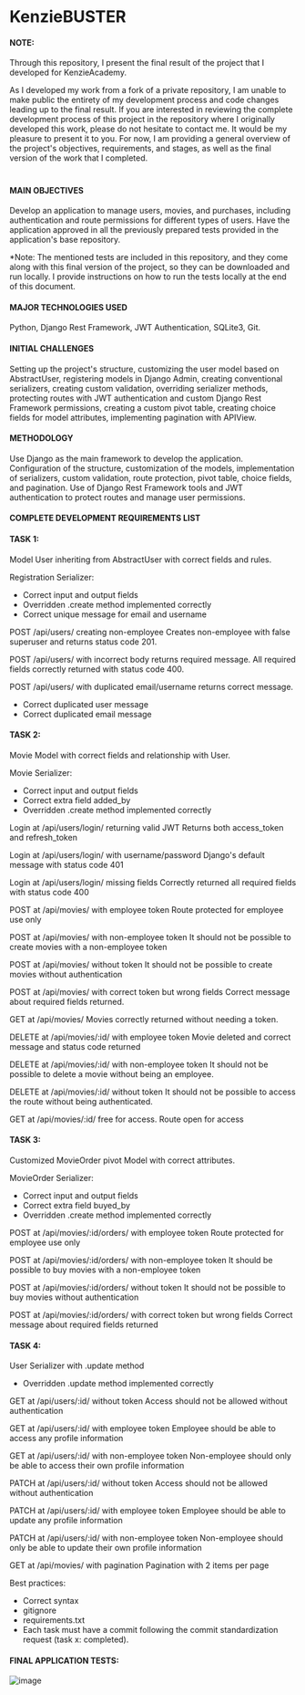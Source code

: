 # KenzieBUSTER

<h4>NOTE:</h4>

Through this repository, I present the final result of the project that I developed for KenzieAcademy.

As I developed my work from a fork of a private repository, I am unable to make public the entirety of my development process and code changes leading up to the final result. If you are interested in reviewing the complete development process of this project in the repository where I originally developed this work, please do not hesitate to contact me. It would be my pleasure to present it to you. For now, I am providing a general overview of the project's objectives, requirements, and stages, as well as the final version of the work that I completed.
#

<h4>MAIN OBJECTIVES</h4>

Develop an application to manage users, movies, and purchases, including authentication and route permissions for different types of users.
Have the application approved in all the previously prepared tests provided in the application's base repository.

*Note: The mentioned tests are included in this repository, and they come along with this final version of the project, so they can be downloaded and run locally. I provide instructions on how to run the tests locally at the end of this document.

<h4>MAJOR TECHNOLOGIES USED</h4>
Python, Django Rest Framework, JWT Authentication, SQLite3, Git.

<h4>INITIAL CHALLENGES</h4>
Setting up the project's structure, customizing the user model based on AbstractUser, registering models in Django Admin, creating conventional serializers, creating custom validation, overriding serializer methods, protecting routes with JWT authentication and custom Django Rest Framework permissions, creating a custom pivot table, creating choice fields for model attributes, implementing pagination with APIView.

<h4>METHODOLOGY</h4>
Use Django as the main framework to develop the application. Configuration of the structure, customization of the models, implementation of serializers, custom validation, route protection, pivot table, choice fields, and pagination. Use of Django Rest Framework tools and JWT authentication to protect routes and manage user permissions.


<h4>COMPLETE DEVELOPMENT REQUIREMENTS LIST</h4>

<h4>TASK 1:</h4>

Model User inheriting from AbstractUser with correct fields and rules.

Registration Serializer:
- Correct input and output fields
- Overridden .create method implemented correctly
- Correct unique message for email and username

POST /api/users/ creating non-employee
Creates non-employee with false superuser and returns status code 201.

POST /api/users/ with incorrect body returns required message.
All required fields correctly returned with status code 400.

POST /api/users/ with duplicated email/username returns correct message.
- Correct duplicated user message
- Correct duplicated email message


<h4>TASK 2:</h4>

Movie Model with correct fields and relationship with User.

Movie Serializer:
- Correct input and output fields
- Correct extra field added_by
- Overridden .create method implemented correctly

Login at /api/users/login/ returning valid JWT
Returns both access_token and refresh_token

Login at /api/users/login/ with username/password
Django's default message with status code 401

Login at /api/users/login/ missing fields
Correctly returned all required fields with status code 400

POST at /api/movies/ with employee token
Route protected for employee use only

POST at /api/movies/ with non-employee token
It should not be possible to create movies with a non-employee token

POST at /api/movies/ without token
It should not be possible to create movies without authentication

POST at /api/movies/ with correct token but wrong fields
Correct message about required fields returned.

GET at /api/movies/
Movies correctly returned without needing a token.

DELETE at /api/movies/:id/ with employee token
Movie deleted and correct message and status code returned

DELETE at /api/movies/:id/ with non-employee token
It should not be possible to delete a movie without being an employee.

DELETE at /api/movies/:id/ without token
It should not be possible to access the route without being authenticated.

GET at /api/movies/:id/ free for access.
Route open for access


<h4>TASK 3:</h4>

Customized MovieOrder pivot Model with correct attributes.

MovieOrder Serializer:
- Correct input and output fields
- Correct extra field buyed_by
- Overridden .create method implemented correctly

POST at /api/movies/:id/orders/ with employee token
Route protected for employee use only

POST at /api/movies/:id/orders/ with non-employee token
It should be possible to buy movies with a non-employee token

POST at /api/movies/:id/orders/ without token
It should not be possible to buy movies without authentication

POST at /api/movies/:id/orders/ with correct token but wrong fields
Correct message about required fields returned


<h4>TASK 4:</h4>

User Serializer with .update method
- Overridden .update method implemented correctly

GET at /api/users/:id/ without token
Access should not be allowed without authentication

GET at /api/users/:id/ with employee token
Employee should be able to access any profile information

GET at /api/users/:id/ with non-employee token
Non-employee should only be able to access their own profile information

PATCH at /api/users/:id/ without token
Access should not be allowed without authentication

PATCH at /api/users/:id/ with employee token
Employee should be able to update any profile information

PATCH at /api/users/:id/ with non-employee token
Non-employee should only be able to update their own profile information

GET at /api/movies/ with pagination
Pagination with 2 items per page

Best practices:
- Correct syntax
- gitignore
- requirements.txt
- Each task must have a commit following the commit standardization request (task x: completed).

<h4>FINAL APPLICATION TESTS:</h4>

![image](https://user-images.githubusercontent.com/106698505/235030219-23ef5d92-b120-49b5-b637-2422f7906ff0.png)








<!-- 


PRINCIPAIS TECNOLOGIAS UTILIZADAS NO PROJETO
Python, Django Rest Framework, JWT Authentication, SQLite3, Git.


OBJETIVOS DO PROJETO
- Desenvolver uma aplicação para gerenciar usuários, filmes e compras, incluindo autenticação e permissões de rotas para diferentes tipos de usuário.
- Ter a aplicação aprovada em todos os testes previamente preparados e fornecidos no repositório base da aplicação. 

*Observação: Os testes mesncionados a cima constam neste repositório, seguem acompanhando esta versão finalizada do projeto, portanto, podem ser baixados e rodados localmente. Forneço as instruções de como rodar os testes localemnte ao final do presente documento.


DESAFIOS INICIAIS DO PROJETO
Configurar a estrutura do projeto, personalizar o modelo de usuário com base no AbstractUser, registrar modelos no Django Admin, criar serializers convencionais, criar validação personalizada, sobrescrever métodos de serializers, proteger rotas com autenticação JWT e permissões personalizadas do Django Rest Framework, criar tabela pivô personalizada, criar campos de escolha para atributos do modelo, implementar paginação com APIView.

METODOLOGIA
Utilizar o Django como framework principal para desenvolver a aplicação. Configuração da estrutura, personalização dos modelos, implementação dos serializers, validação personalizada, proteção de rotas, tabela pivô, campos de escolha e paginação. Utilização das ferramentas do Django Rest Framework e autenticação JWT para proteger rotas e gerenciar as permissões dos usuários.



CRITÉRIOS PARA O DESENVOLVIMENTO:

VISÃO GERAL

Configurar a estrutura do projeto, incluindo .gitignore, venv, requirements.txt;
Customizar usuário com base no AbstractUser;
Registrar models no Django Admin;
Serializers convencionais;
Validação customizada;
Sobrescrita de métodos de serializers;
Proteção de rotas via autenticação JWT e permissão customizada do Django Rest Framework;
Tabela Pivô customizada;
Campos de escolha para atributos de model;
Paginação com APIView;


LISTA DE REQUISITOS DE DESENVOLVIMENTO COMPLETA

TAREFA 1:

Model User herdando de AbstractUser com os campos e regras corretas.
Serializer de Registro:
- Campos de entrada e saída corretos
- Método .create sobrescrito corretamente
- Mensagem correta de unique em email e username

POST /api/users/ criando non employee
Cria non employee com superuser falso e status code 201.

POST /api/users/ body incorreto retornando mensagem de required.
Todas os campos obrigatórios retornando corretamente com status code 400.

POST /api/users/ com email/username duplicado, retornando mensagem correta.
- Mensagem de user duplicado correta
- Mensagem de email duplicado correta


TAREFA 2:
Model de Movie com campos e relacionamento com User correto.

Serializer de Movie:
- Campos de entrada e saída corretos
- Campo extra added_by correto
- Método .create sobrescrito corretamente


Login em /api/users/login/ retornando JWT válido
Retorna tanto o access_token quanto o refresh_token

Login em /api/users/login/ com username/password
Mensagem padrão do Django com Status code 401

Login em /api/users/login/ faltando campos
Retornado corretamente todos os campos obrigatórios com Status code 400

POST em /api/movies/ com token de employee
Rota protegida para uso apenas por employees

POST em /api/movies/ com token de non employee
Não deve ser possivel criar filmes com token de non employee

POST em /api/movies/ sem token
Não deve ser possivel criar filmes sem autenticação

POST em /api/movies/ com token correto mas campos errados
Retornada mensagem sobre os campos obrigatorios corretamente.

GET em /api/movies/
Retornados os filmes corretamente sem necessidade de token.

DELETE em /api/movies/:id/ com token de employee
Filme deletado e mensagem e status code corretos retornados

DELETE em /api/movies/:id/ com token de non employee
Nao deve ser possivel deletar filme sem ser employee.

DELETE em /api/movies/:id/ sem token
Não deve ser possivel acessar a rota sem estar autenticado.

GET em /api/movies/:id/ livre para acesso.
Rota aberta para acesso


TAREFA 3:

Model pivo MovieOrder customizada com atributos corretos.

Serializer de MovieOrder:
- Campos de entrada e saída corretos
- Campo extra buyed_by correto
- Método .create sobrescrito corretamente

POST em /api/movies/:id/orders/ com token de employee
Rota protegida para uso apenas por employees

POST em /api/movies/:id/orders/ com token de non employee
Deve ser possivel comprar filmes com token de non employee

POST em /api/movies/:id/orders/ sem token
Não deve ser possivel comprar filmes sem autenticação

POST em /api/movies/:id/orders/ com token correto mas campos errados
Retornada mensagem sobre os campos obrigatórios corretamente


TAREFA 4:

Serializer de User com método .update
- Método .update sobrescrito corretamente

GET em /api/users/:id/ sem token
Não deve ser permitido acesso sem autenticação

GET em /api/users/:id/ com token de employee
Employee deve poder acessar informação de qualquer perfil

GET em /api/users/:id/ com token de non employee
Non Employee deve poder acessar somente as informações do seu perfil

PATCH em /api/users/:id/ sem token
Não deve ser permitido acesso sem autenticação

PATCH em /api/users/:id/ com token de employee
Employee deve poder atualizar informação de qualquer perfil

PATCH em /api/users/:id/ com token de non employee
Non Employee deve poder atualizar somente as informações do seu perfil

GET em /api/movies/ com paginação
Paginação com 2 itens por página

Boas práticas:
- Sintaxe correta 
- gitignore 
- requirements.txt
- Cada tarefa deve possuir um commit seguindo o pedido na padronização de commit (tarefa x: finalizada)



-->








<!-- 



# M5 - Kenzie Buster

## Instalação dos pacotes de teste

- Verifique se os pacotes `pytest` e/ou `pytest-testdox` estão instalados globalmente em seu sistema:
```shell
pip list
```
- Caso seja listado o `pytest` e/ou `pytest-testdox` e/ou `pytest-django` em seu ambiente global, utilize os seguintes comando para desinstalá-los globalmente:
```shell
pip uninstall pytest
```

```shell
pip uninstall pytest-testdox
```

```shell
pip uninstall pytest-django
```

A partir disso, prossiga com os passos:

1. Crie seu ambiente virtual:
```bash
python -m venv venv
```

2. Ative seu venv:
```bash
# linux:
source venv/bin/activate

# windows:
.\venv\Scripts\activate

# git bash:
source venv/Scripts/activate
```

3. Instale o pacote `pytest-testdox`:
```shell
pip install pytest-testdox pytest-django
```

5. Vá até o arquivo `pytest.ini` e modifique o nome do projeto `my_project_name.settings` para o nome do **seu_projeto**.settings (onde se encontra o settings.py)

4. Agora é só rodar os testes no diretório principal do projeto:
```shell
pytest --testdox -vvs
```



## Rodando os testes de cada tarefa isoladamente

Ao fim de cada tarefa será possível executar uma suite de testes direcionada àquela tarefa específica. Lembre-se de sempre estar com o **virtual enviroment (venv) ativado**.

- Rodando testes da Tarefa 1:
```python
pytest --testdox -vvs tests/tarefas/t1/
```

- Rodando testes da Tarefa 2:
```python
pytest --testdox -vvs tests/tarefas/t2/
```

- Rodando testes da Tarefa 3:
```python
pytest --testdox -vvs tests/tarefas/t3/
```

- Rodando testes da Tarefa 4:
```python
pytest --testdox -vvs tests/tarefas/t4/
```


-->
